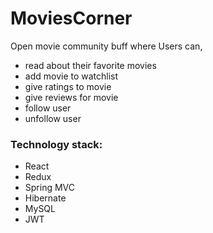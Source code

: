 # MoviesCorner

Open movie community buff where Users can,
<ul>
<li>read about their favorite movies</li>
<li>add movie to watchlist</li>
<li>give ratings to movie</li>
<li>give reviews for movie</li>
<li>follow user</li>
<li>unfollow user</li>
</ul>

<h3>Technology stack:</h3>
<ul>
<li>React</li>
<li>Redux</li>
<li>Spring MVC</li>
<li>Hibernate</li>
<li>MySQL</li>
<li>JWT</li>
</ul>
